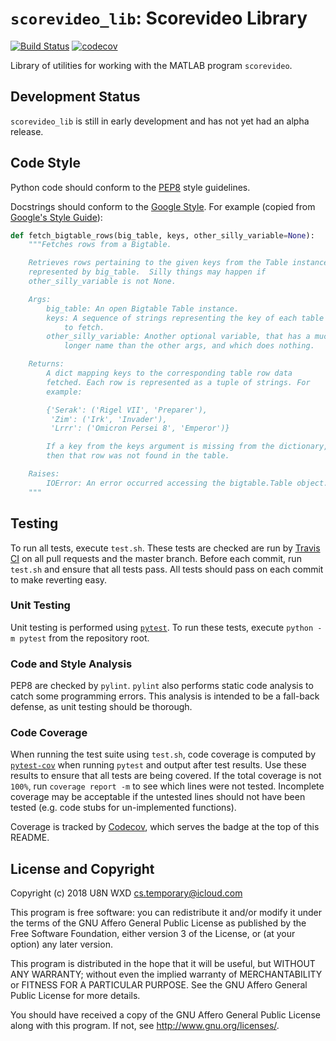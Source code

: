 # `scorevideo_lib`: Scorevideo Library
[![Build Status](https://travis-ci.com/U8NWXD/scorevideo_lib.svg?branch=master)](https://travis-ci.com/U8NWXD/scorevideo_lib)
[![codecov](https://codecov.io/gh/U8NWXD/scorevideo_lib/branch/master/graph/badge.svg)](https://codecov.io/gh/U8NWXD/scorevideo_lib)

Library of utilities for working with the MATLAB program
`scorevideo`.

## Development Status
`scorevideo_lib` is still in early development and has not yet had an alpha 
release.

## Code Style
Python code should conform to the 
[PEP8](https://www.python.org/dev/peps/pep-0008/) style guidelines.

Docstrings should conform to the 
[Google Style](https://github.com/google/styleguide/blob/gh-pages/pyguide.md#38-comments-and-docstrings).
For example (copied from 
[Google's Style Guide](https://github.com/google/styleguide)):
```python
def fetch_bigtable_rows(big_table, keys, other_silly_variable=None):
    """Fetches rows from a Bigtable.

    Retrieves rows pertaining to the given keys from the Table instance
    represented by big_table.  Silly things may happen if
    other_silly_variable is not None.

    Args:
        big_table: An open Bigtable Table instance.
        keys: A sequence of strings representing the key of each table row
            to fetch.
        other_silly_variable: Another optional variable, that has a much
            longer name than the other args, and which does nothing.

    Returns:
        A dict mapping keys to the corresponding table row data
        fetched. Each row is represented as a tuple of strings. For
        example:

        {'Serak': ('Rigel VII', 'Preparer'),
         'Zim': ('Irk', 'Invader'),
         'Lrrr': ('Omicron Persei 8', 'Emperor')}

        If a key from the keys argument is missing from the dictionary,
        then that row was not found in the table.

    Raises:
        IOError: An error occurred accessing the bigtable.Table object.
    """
```

## Testing
To run all tests, execute `test.sh`. These tests are checked are run by 
[Travis CI](https://travis-ci.com) on all pull requests and the master branch. 
Before each commit, run `test.sh` and ensure that all tests pass. All tests
should pass on each commit to make reverting easy.

### Unit Testing
Unit testing is performed using [`pytest`](https://pytest.org/). To run these 
tests, execute `python -m pytest` from the repository root.

### Code and Style Analysis
PEP8 are checked by `pylint`.
`pylint` also performs static code analysis to catch some programming errors. 
This analysis is intended to be a fall-back defense, as unit testing should be 
thorough.

### Code Coverage
When running the test suite using `test.sh`, code coverage is computed by 
[`pytest-cov`](https://pytest-cov.readthedocs.io/en/latest/) when running 
`pytest` and output after test results. Use these results to ensure that all 
tests are being covered. If the total coverage is not `100%`, run 
`coverage report -m` to see which lines were not tested. Incomplete coverage 
may be acceptable if the untested lines should not have been tested (e.g. code 
stubs for un-implemented functions).

Coverage is tracked by [Codecov](https://codecov.io), which serves the badge at
the top of this README.

## License and Copyright
Copyright (c) 2018  U8N WXD <cs.temporary@icloud.com>

This program is free software: you can redistribute it and/or modify
it under the terms of the GNU Affero General Public License as published by
the Free Software Foundation, either version 3 of the License, or
(at your option) any later version.

This program is distributed in the hope that it will be useful,
but WITHOUT ANY WARRANTY; without even the implied warranty of
MERCHANTABILITY or FITNESS FOR A PARTICULAR PURPOSE.  See the
GNU Affero General Public License for more details.

You should have received a copy of the GNU Affero General Public License
along with this program.  If not, see <http://www.gnu.org/licenses/>.